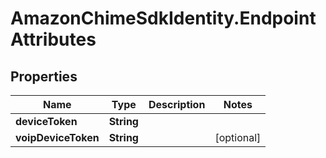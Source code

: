 # AmazonChimeSdkIdentity.EndpointAttributes

## Properties

Name | Type | Description | Notes
------------ | ------------- | ------------- | -------------
**deviceToken** | **String** |  | 
**voipDeviceToken** | **String** |  | [optional] 


